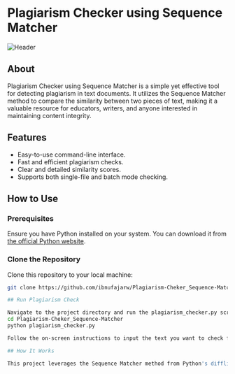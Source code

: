 # Plagiarism Checker using Sequence Matcher

![Header](./github-header-image.png)

## About

Plagiarism Checker using Sequence Matcher is a simple yet effective tool for detecting plagiarism in text documents. It utilizes the Sequence Matcher method to compare the similarity between two pieces of text, making it a valuable resource for educators, writers, and anyone interested in maintaining content integrity.

## Features

- Easy-to-use command-line interface.
- Fast and efficient plagiarism checks.
- Clear and detailed similarity scores.
- Supports both single-file and batch mode checking.

## How to Use

### Prerequisites

Ensure you have Python installed on your system. You can download it from [the official Python website](https://www.python.org/downloads/).

### Clone the Repository

Clone this repository to your local machine:

```bash
git clone https://github.com/ibnufajarw/Plagiarism-Cheker_Sequence-Matcher.git

## Run Plagiarism Check

Navigate to the project directory and run the plagiarism_checker.py script:
cd Plagiarism-Cheker_Sequence-Matcher
python plagiarism_checker.py

Follow the on-screen instructions to input the text you want to check for plagiarism.

## How It Works

This project leverages the Sequence Matcher method from Python's difflib library to compare two texts and generate similarity scores. The higher the score, the more similar the texts are.
